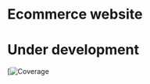 # Ecommerce website
# Under development

[![Coverage](https://github.com/{USERNAME}/{REPO_NAME}/actions/artifacts/{ARTIFACT_NAME}/raw?raw)
